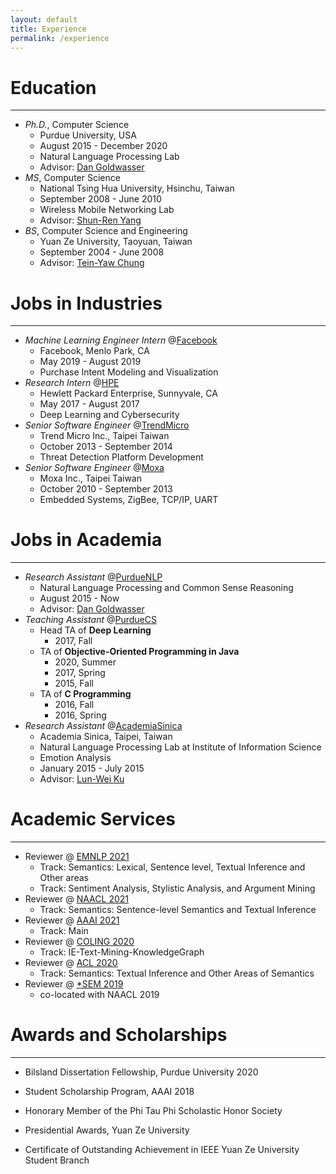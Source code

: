 ```yaml
---
layout: default
title: Experience
permalink: /experience
---
```


# Education
---
- *Ph.D.*, Computer Science
  - Purdue University, USA
  - August 2015 - December 2020
  - Natural Language Processing Lab
  - Advisor: [Dan Goldwasser](https://www.cs.purdue.edu/homes/dgoldwas/)
- *MS*, Computer Science
  - National Tsing Hua University, Hsinchu, Taiwan
  - September 2008 - June 2010
  - Wireless Mobile Networking Lab
  - Advisor: [Shun-Ren Yang](http://www.cs.nthu.edu.tw/~sryang/)
- *BS*, Computer Science and Engineering
  - Yuan Ze University, Taoyuan, Taiwan
  - September 2004 - June 2008
  - Advisor: [Tein-Yaw Chung](https://www.cse.yzu.edu.tw/en/people/professor?name=Tein-Yaw%20Chung)


# Jobs in Industries
---
- *Machine Learning Engineer Intern* @[Facebook](https://www.facebook.com)
  - Facebook, Menlo Park, CA
  - May 2019 - August 2019
  - Purchase Intent Modeling and Visualization
- *Research Intern* @[HPE](https://www.hpe.com/us/en/home.html)
  - Hewlett Packard Enterprise, Sunnyvale, CA
  - May 2017 - August 2017
  - Deep Learning and Cybersecurity
- *Senior Software Engineer* @[TrendMicro](https://www.trendmicro.com)
  - Trend Micro Inc., Taipei Taiwan
  - October 2013 - September 2014
  - Threat Detection Platform Development
- *Senior Software Engineer* @[Moxa](https://www.moxa.com/)
  - Moxa Inc., Taipei Taiwan
  - October 2010 - September 2013
  - Embedded Systems, ZigBee, TCP/IP, UART

# Jobs in Academia
---
- *Research Assistant* @[PurdueNLP](https://www.cs.purdue.edu/homes/dgoldwas/)
  - Natural Language Processing and Common Sense Reasoning
  - August 2015 - Now
  - Advisor: [Dan Goldwasser](https://www.cs.purdue.edu/homes/dgoldwas/)
- *Teaching Assistant* @[PurdueCS](https://www.cs.purdue.edu/)
  - Head TA of **Deep Learning**
    - 2017, Fall
  - TA of **Objective-Oriented Programming in Java**
    - 2020, Summer
    - 2017, Spring
    - 2015, Fall
  - TA of **C Programming**
    - 2016, Fall
    - 2016, Spring
- *Research Assistant* @[AcademiaSinica](http://www.iis.sinica.edu.tw/)
  - Academia Sinica, Taipei, Taiwan
  - Natural Language Processing Lab at Institute of Information Science
  - Emotion Analysis
  - January 2015 - July 2015
  - Advisor: [Lun-Wei Ku](http://www.iis.sinica.edu.tw/pages/lwku/index_en.html)

# Academic Services
---
- Reviewer @ [EMNLP 2021](https://2021.emnlp.org/)
  - Track: Semantics: Lexical, Sentence level, Textual Inference and Other areas
  - Track: Sentiment Analysis, Stylistic Analysis, and Argument Mining
- Reviewer @ [NAACL 2021](https://2021.naacl.org/)
  - Track: Semantics: Sentence-level Semantics and Textual Inference
- Reviewer @ [AAAI 2021](https://aaai.org/Conferences/AAAI-21/)
  - Track: Main
- Reviewer @ [COLING 2020](https://coling2020.org/)
  - Track: IE-Text-Mining-KnowledgeGraph
- Reviewer @ [ACL 2020](https://acl2020.org/)
  - Track: Semantics: Textual Inference and Other Areas of Semantics
- Reviewer @ [*SEM 2019](http://starsem.org/2019/)
  - co-located with NAACL 2019

# Awards and Scholarships
---
- Bilsland Dissertation Fellowship, Purdue University 2020

- Student Scholarship Program, AAAI 2018

- Honorary Member of the Phi Tau Phi Scholastic Honor Society

- Presidential Awards, Yuan Ze University

- Certificate of Outstanding Achievement in IEEE Yuan Ze University Student Branch

